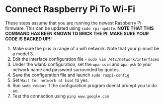 # Connect Raspberry Pi To Wi-Fi

These steps assume that you are running the newest Raspberry Pi firmware. This can be updated using `sudo rpi-update`. **NOTE THAT THIS COMMAND HAS BEEN KNOWN TO BRICK THE PI. MAKE SURE YOUR CODE IS BACKED UP!!**

1. Make sure the pi is in range of a wifi network. Note that your pi must be a model 3.
2. Edit the interface configuration file - `sudo vim /etc/network/interfaces`
3. Under the wlan0 configuration, set the `wpa-ssid` and `wpa-psk` to your network name and password surrounded by quotes.
4. Save the configuration file and launch `sudo raspi-config`
5. Set `Wait for network at boot` to yes.
6. Run `sudo reboot` if the configuration program doenst prompt you to do so.
7. Test the connection using `ping www.google.com`
